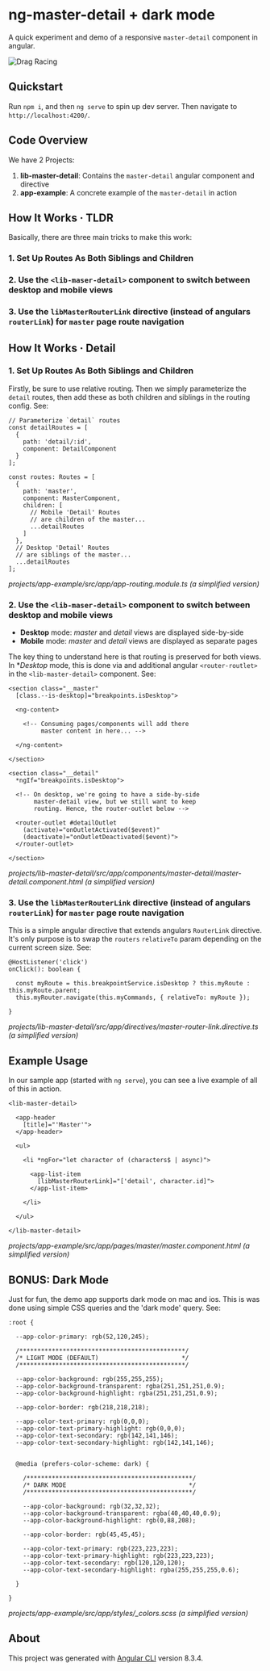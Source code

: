 # ng-master-detail + dark mode

A quick experiment and demo of a responsive `master-detail` component in angular.

![Drag Racing](README.png)

## Quickstart

Run `npm i`, and then `ng serve` to spin up dev server. Then navigate to `http://localhost:4200/`.

## Code Overview

We have 2 Projects:
1. **lib-master-detail**: Contains the `master-detail` angular component and directive
2. **app-example**: A concrete example of the `master-detail` in action

## How It Works &middot; TLDR

Basically, there are three main tricks to make this work:

### 1. Set Up Routes As Both Siblings and Children

### 2. Use the `<lib-maser-detail>` component to switch between desktop and mobile views

### 3. Use the `libMasterRouterLink` directive (instead of angulars `routerLink`) for `master` page route navigation

## How It Works &middot; Detail

### 1. Set Up Routes As Both Siblings and Children

Firstly, be sure to use relative routing. Then we simply parameterize the `detail` routes, then add these as both children and siblings in the routing config. See:

```
// Parameterize `detail` routes
const detailRoutes = [
  {
    path: 'detail/:id',
    component: DetailComponent
  }
];

const routes: Routes = [
  {
    path: 'master',
    component: MasterComponent,
    children: [
      // Mobile 'Detail' Routes
      // are children of the master...
      ...detailRoutes
    ]
  },
  // Desktop 'Detail' Routes
  // are siblings of the master...
  ...detailRoutes
];
```
*projects/app-example/src/app/app-routing.module.ts* *(a simplified version)*

### 2. Use the `<lib-maser-detail>` component to switch between desktop and mobile views
 
* **Desktop** mode: *master* and *detail* views are displayed side-by-side
* **Mobile** mode: *master* and *detail* views are displayed as separate pages

The key thing to understand here is that routing is preserved for both views. In **Desktop* mode, this is done via and additional angular `<router-routlet>` in the `<lib-master-detail>` component. See:

```
<section class="__master"
  [class.--is-desktop]="breakpoints.isDesktop">

  <ng-content>

    <!-- Consuming pages/components will add there
         master content in here... -->

  </ng-content>

</section>

<section class="__detail"
  *ngIf="breakpoints.isDesktop">

  <!-- On desktop, we're going to have a side-by-side
       master-detail view, but we still want to keep
       routing. Hence, the router-outlet below -->

  <router-outlet #detailOutlet
    (activate)="onOutletActivated($event)"
    (deactivate)="onOutletDeactivated($event)">
  </router-outlet>

</section>

```
*projects/lib-master-detail/src/app/components/master-detail/master-detail.component.html* *(a simplified version)*

### 3. Use the `libMasterRouterLink` directive (instead of angulars `routerLink`) for `master` page route navigation

This is a simple angular directive that extends angulars `RouterLink` directive. It's only purpose is to swap the `routers` `relativeTo` param depending on the current screen size. See:

```
@HostListener('click')
onClick(): boolean {

  const myRoute = this.breakpointService.isDesktop ? this.myRoute : this.myRoute.parent;
  this.myRouter.navigate(this.myCommands, { relativeTo: myRoute });

}
```
*projects/lib-master-detail/src/app/directives/master-router-link.directive.ts* *(a simplified version)*

## Example Usage

In our sample app (started with `ng serve`), you can see a live example of all of this in action.

```
<lib-master-detail>

  <app-header
    [title]="'Master'">
  </app-header>

  <ul>

    <li *ngFor="let character of (characters$ | async)">

      <app-list-item
        [libMasterRouterLink]="['detail', character.id]">
      </app-list-item>

    </li>

  </ul>

</lib-master-detail>
```
*projects/app-example/src/app/pages/master/master.component.html* *(a simplified version)*

## BONUS: Dark Mode

Just for fun, the demo app supports dark mode on mac and ios. This is was done using simple CSS queries and the 'dark mode' query. See:

```
:root {

  --app-color-primary: rgb(52,120,245);

  /**********************************************/
  /* LIGHT MODE (DEFAULT)                       */
  /**********************************************/

  --app-color-background: rgb(255,255,255);
  --app-color-background-transparent: rgba(251,251,251,0.9);
  --app-color-background-highlight: rgba(251,251,251,0.9);

  --app-color-border: rgb(218,218,218);

  --app-color-text-primary: rgb(0,0,0);
  --app-color-text-primary-highlight: rgb(0,0,0);
  --app-color-text-secondary: rgb(142,141,146);
  --app-color-text-secondary-highlight: rgb(142,141,146);


  @media (prefers-color-scheme: dark) {

    /**********************************************/
    /* DARK MODE                                  */
    /**********************************************/

    --app-color-background: rgb(32,32,32);
    --app-color-background-transparent: rgba(40,40,40,0.9);
    --app-color-background-highlight: rgb(0,88,208);

    --app-color-border: rgb(45,45,45);

    --app-color-text-primary: rgb(223,223,223);
    --app-color-text-primary-highlight: rgb(223,223,223);
    --app-color-text-secondary: rgb(120,120,120);
    --app-color-text-secondary-highlight: rgba(255,255,255,0.6);

  }

}
```
*projects/app-example/src/app/styles/_colors.scss* *(a simplified version)*

## About
This project was generated with [Angular CLI](https://github.com/angular/angular-cli) version 8.3.4.
